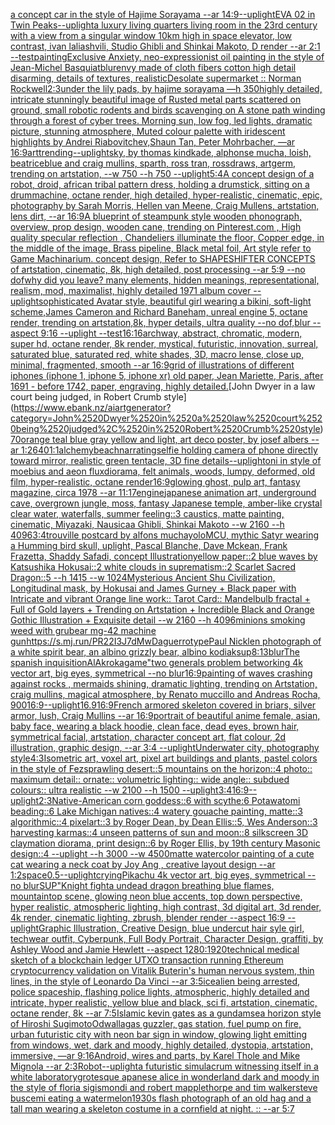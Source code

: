 [a concept car in the style of Hajime Sorayama --ar 14:9](https://www.ebank.nz/aiartgenerator?category=a%2520concept%2520car%2520in%2520the%2520style%2520of%2520Hajime%2520Sorayama%2520--ar%252014%3A9)[--uplight](https://www.ebank.nz/aiartgenerator?category=--uplight)[EVA 02 in Twin Peaks](https://www.ebank.nz/aiartgenerator?category=EVA%252002%2520in%2520Twin%2520Peaks)[--uplight](https://www.ebank.nz/aiartgenerator?category=--uplight)[a luxury living quarters living room in the 23rd century with a view from a singular window 10km high in space elevator, low contrast, ivan laliashvili, Studio Ghibli and Shinkai Makoto, D render --ar 2:1 --test](https://www.ebank.nz/aiartgenerator?category=a%2520luxury%2520living%2520quarters%2520living%2520room%2520in%2520the%252023rd%2520century%2520with%2520a%2520view%2520from%2520a%2520singular%2520window%252010km%2520high%2520in%2520space%2520elevator%2C%2520low%2520contrast%2C%2520ivan%2520laliashvili%2C%2520Studio%2520Ghibli%2520and%2520Shinkai%2520Makoto%2C%2520D%2520render%2520--ar%25202%3A1%2520--test)[painting](https://www.ebank.nz/aiartgenerator?category=painting)[Exclusive Anxiety, neo-expressionist oil painting in the style of Jean-Michel Basquiat](https://www.ebank.nz/aiartgenerator?category=Exclusive%2520Anxiety%2C%2520neo-expressionist%2520oil%2520painting%2520in%2520the%2520style%2520of%2520Jean-Michel%2520Basquiat)[blur](https://www.ebank.nz/aiartgenerator?category=blur)[envy made of cloth fibers cotton high detail disarming, details of textures, realistic](https://www.ebank.nz/aiartgenerator?category=envy%2520made%2520of%2520cloth%2520fibers%2520cotton%2520high%2520detail%2520disarming%2C%2520details%2520of%2520textures%2C%2520realistic)[Desolate supermarket :: Norman Rockwell](https://www.ebank.nz/aiartgenerator?category=Desolate%2520supermarket%2520%3A%3A%2520Norman%2520Rockwell)[2:3](https://www.ebank.nz/aiartgenerator?category=2%3A3)[under the lily pads, by hajime sorayama —h 350](https://www.ebank.nz/aiartgenerator?category=under%2520the%2520lily%2520pads%2C%2520by%2520hajime%2520sorayama%2520%E2%80%94h%2520350)[highly detailed, intricate stunningly beautiful image of Rusted metal parts scattered on ground, small robotic rodents and birds scavenging on A stone path winding through a forest of cyber trees. Morning sun, low fog, led lights, dramatic picture, stunning atmosphere, Muted colour palette with iridescent highlights by Andrei Riabovitchev,Shaun Tan, Peter Mohrbacher, —ar 16:9](https://www.ebank.nz/aiartgenerator?category=highly%2520detailed%2C%2520intricate%2520stunningly%2520beautiful%2520image%2520of%2520Rusted%2520metal%2520parts%2520scattered%2520on%2520ground%2C%2520small%2520robotic%2520rodents%2520and%2520birds%2520scavenging%2520on%2520A%2520stone%2520path%2520winding%2520through%2520a%2520forest%2520of%2520cyber%2520trees.%2520Morning%2520sun%2C%2520low%2520fog%2C%2520led%2520lights%2C%2520dramatic%2520picture%2C%2520stunning%2520atmosphere%2C%2520Muted%2520colour%2520palette%2520with%2520iridescent%2520highlights%2520by%2520Andrei%2520Riabovitchev%2CShaun%2520Tan%2C%2520Peter%2520Mohrbacher%2C%2520%E2%80%94ar%252016%3A9)[art](https://www.ebank.nz/aiartgenerator?category=art)[trending](https://www.ebank.nz/aiartgenerator?category=trending)[--uplight](https://www.ebank.nz/aiartgenerator?category=--uplight)[sky, by thomas kindkade, alphonse mucha, loish, beatriceblue and craig mullins, sparth, ross tran, rossdraws, artgerm, trending on artstation, --w 750 --h 750 --uplight](https://www.ebank.nz/aiartgenerator?category=sky%2C%2520by%2520thomas%2520kindkade%2C%2520alphonse%2520mucha%2C%2520loish%2C%2520beatriceblue%2520and%2520craig%2520mullins%2C%2520sparth%2C%2520ross%2520tran%2C%2520rossdraws%2C%2520artgerm%2C%2520trending%2520on%2520artstation%2C%2520--w%2520750%2520--h%2520750%2520--uplight)[5:4](https://www.ebank.nz/aiartgenerator?category=5%3A4)[A concept design of a robot, droid, african tribal pattern dress, holding a drumstick, sitting on a drummachine, octane render, high detailed, hyper-realistic, cinematic, epic, photography by Sarah Morris, Hellen van Meene, Craig Mullens, artstation, lens dirt, --ar 16:9](https://www.ebank.nz/aiartgenerator?category=A%2520concept%2520design%2520of%2520a%2520robot%2C%2520droid%2C%2520african%2520tribal%2520pattern%2520dress%2C%2520holding%2520a%2520drumstick%2C%2520sitting%2520on%2520a%2520drummachine%2C%2520octane%2520render%2C%2520high%2520detailed%2C%2520hyper-realistic%2C%2520cinematic%2C%2520epic%2C%2520photography%2520by%2520Sarah%2520Morris%2C%2520Hellen%2520van%2520Meene%2C%2520Craig%2520Mullens%2C%2520artstation%2C%2520lens%2520dirt%2C%2520--ar%252016%3A9)[A blueprint of steampunk style wooden phonograph,  overview, prop design, wooden cane,  trending on Pinterest.com  , High quality specular reflection ,  Chandeliers illuminate the floor, Copper  edge, in the middle of the image, Brass pipeline,  Black metal foil,  Art style refer to Game Machinarium.  concept design, Refer to SHAPESHIFTER CONCEPTS  of artstation, cinematic,  8k, high detailed,  post processing    --ar 5:9   --no dof](https://www.ebank.nz/aiartgenerator?category=A%2520blueprint%2520of%2520steampunk%2520style%2520wooden%2520phonograph%2C%2520%2520overview%2C%2520prop%2520design%2C%2520wooden%2520cane%2C%2520%2520trending%2520on%2520Pinterest.com%2520%2520%2C%2520High%2520quality%2520specular%2520reflection%2520%2C%2520%2520Chandeliers%2520illuminate%2520the%2520floor%2C%2520Copper%2520%2520edge%2C%2520in%2520the%2520middle%2520of%2520the%2520image%2C%2520Brass%2520pipeline%2C%2520%2520Black%2520metal%2520foil%2C%2520%2520Art%2520style%2520refer%2520to%2520Game%2520Machinarium.%2520%2520concept%2520design%2C%2520Refer%2520to%2520SHAPESHIFTER%2520CONCEPTS%2520%2520of%2520artstation%2C%2520cinematic%2C%2520%25208k%2C%2520high%2520detailed%2C%2520%2520post%2520processing%2520%2520%2520%2520--ar%25205%3A9%2520%2520%2520--no%2520dof)[why did you leave?   many elements,  hidden meanings, representational, realism, mod, maximalist, highly detailed 1971 album cover --uplight](https://www.ebank.nz/aiartgenerator?category=why%2520did%2520you%2520leave%3F%2520%2520%2520many%2520elements%2C%2520%2520hidden%2520meanings%2C%2520representational%2C%2520realism%2C%2520mod%2C%2520maximalist%2C%2520highly%2520detailed%25201971%2520album%2520cover%2520--uplight)[sophisticated Avatar style, beautiful girl wearing a bikini, soft-light scheme,James Cameron and Richard Baneham, unreal engine 5, octane render, trending on artstation,8k, hyper details, ultra quality --no dof,blur --aspect 9:16 --uplight --test](https://www.ebank.nz/aiartgenerator?category=sophisticated%2520Avatar%2520style%2C%2520beautiful%2520girl%2520wearing%2520a%2520bikini%2C%2520soft-light%2520scheme%2CJames%2520Cameron%2520and%2520Richard%2520Baneham%2C%2520unreal%2520engine%25205%2C%2520octane%2520render%2C%2520trending%2520on%2520artstation%2C8k%2C%2520hyper%2520details%2C%2520ultra%2520quality%2520--no%2520dof%2Cblur%2520--aspect%25209%3A16%2520--uplight%2520--test)[16:16](https://www.ebank.nz/aiartgenerator?category=16%3A16)[archway, abstract, chromatic, modern, super hd, octane render, 8k render, mystical, futuristic, innovation, surreal, saturated blue, saturated red, white shades, 3D, macro lense, close up, minimal, fragmented, smooth --ar 16:9](https://www.ebank.nz/aiartgenerator?category=archway%2C%2520abstract%2C%2520chromatic%2C%2520modern%2C%2520super%2520hd%2C%2520octane%2520render%2C%25208k%2520render%2C%2520mystical%2C%2520futuristic%2C%2520innovation%2C%2520surreal%2C%2520saturated%2520blue%2C%2520saturated%2520red%2C%2520white%2520shades%2C%25203D%2C%2520macro%2520lense%2C%2520close%2520up%2C%2520minimal%2C%2520fragmented%2C%2520smooth%2520--ar%252016%3A9)[grid of illustrations of different iphones (iphone 1, iphone 5, iphone xr) old paper, Jean Mariette, Paris, after 1691 - before 1742, paper, engraving, highly detailed.](https://www.ebank.nz/aiartgenerator?category=grid%2520of%2520illustrations%2520of%2520different%2520iphones%2520%28iphone%25201%2C%2520iphone%25205%2C%2520iphone%2520xr%29%2520old%2520paper%2C%2520Jean%2520Mariette%2C%2520Paris%2C%2520after%25201691%2520-%2520before%25201742%2C%2520paper%2C%2520engraving%2C%2520highly%2520detailed.)[John Dwyer in a law court being judged, in Robert Crumb style](https://www.ebank.nz/aiartgenerator?category=John%2520Dwyer%2520in%2520a%2520law%2520court%2520being%2520judged%2C%2520in%2520Robert%2520Crumb%2520style)[70](https://www.ebank.nz/aiartgenerator?category=70)[orange teal blue gray yellow and light, art deco poster, by josef albers --ar 1:2](https://www.ebank.nz/aiartgenerator?category=orange%2520teal%2520blue%2520gray%2520yellow%2520and%2520light%2C%2520art%2520deco%2520poster%2C%2520by%2520josef%2520albers%2520--ar%25201%3A2)[640](https://www.ebank.nz/aiartgenerator?category=640)[1:1](https://www.ebank.nz/aiartgenerator?category=1%3A1)[alchemy](https://www.ebank.nz/aiartgenerator?category=alchemy)[beach](https://www.ebank.nz/aiartgenerator?category=beach)[narrating](https://www.ebank.nz/aiartgenerator?category=narrating)[selfie holding camera of phone directly toward mirror, realistic green tentacle, 3D fine details](https://www.ebank.nz/aiartgenerator?category=selfie%2520holding%2520camera%2520of%2520phone%2520directly%2520toward%2520mirror%2C%2520realistic%2520green%2520tentacle%2C%25203D%2520fine%2520details)[--uplight](https://www.ebank.nz/aiartgenerator?category=--uplight)[oni  in style of moebius and aeon flux](https://www.ebank.nz/aiartgenerator?category=oni%2520%2520in%2520style%2520of%2520moebius%2520and%2520aeon%2520flux)[diorama, felt animals, woods, lumpy, deformed, old film, hyper-realistic, octane render](https://www.ebank.nz/aiartgenerator?category=diorama%2C%2520felt%2520animals%2C%2520woods%2C%2520lumpy%2C%2520deformed%2C%2520old%2520film%2C%2520hyper-realistic%2C%2520octane%2520render)[16:9](https://www.ebank.nz/aiartgenerator?category=16%3A9)[glowing ghost, pulp art, fantasy magazine, circa 1978 --ar 11:17](https://www.ebank.nz/aiartgenerator?category=glowing%2520ghost%2C%2520pulp%2520art%2C%2520fantasy%2520magazine%2C%2520circa%25201978%2520--ar%252011%3A17)[engine](https://www.ebank.nz/aiartgenerator?category=engine)[japanese animation art, underground cave, overgrown jungle, moss, fantasy Japanese temple, amber-like crystal clear water, waterfalls, summer feeling::3 caustics, matte painting, cinematic, Miyazaki, Nausicaa Ghibli, Shinkai Makoto --w 2160  --h 4096](https://www.ebank.nz/aiartgenerator?category=japanese%2520animation%2520art%2C%2520underground%2520cave%2C%2520overgrown%2520jungle%2C%2520moss%2C%2520fantasy%2520Japanese%2520temple%2C%2520amber-like%2520crystal%2520clear%2520water%2C%2520waterfalls%2C%2520summer%2520feeling%3A%3A3%2520caustics%2C%2520matte%2520painting%2C%2520cinematic%2C%2520Miyazaki%2C%2520Nausicaa%2520Ghibli%2C%2520Shinkai%2520Makoto%2520--w%25202160%2520%2520--h%25204096)[3:4](https://www.ebank.nz/aiartgenerator?category=3%3A4)[trouville postcard by alfons mucha](https://www.ebank.nz/aiartgenerator?category=trouville%2520postcard%2520by%2520alfons%2520mucha)[yolo](https://www.ebank.nz/aiartgenerator?category=yolo)[MCU, mythic Satyr wearing a Humming bird skull, uplight, Pascal Blanche, Dave Mckean, Frank Frazetta, Shaddy Safadi, concept Illustration](https://www.ebank.nz/aiartgenerator?category=MCU%2C%2520mythic%2520Satyr%2520wearing%2520a%2520Humming%2520bird%2520skull%2C%2520uplight%2C%2520Pascal%2520Blanche%2C%2520Dave%2520Mckean%2C%2520Frank%2520Frazetta%2C%2520Shaddy%2520Safadi%2C%2520concept%2520Illustration)[yellow paper::2 blue waves by Katsushika Hokusai::2 white clouds in suprematism::2 Scarlet Sacred Dragon::5 --h 1415 --w 1024](https://www.ebank.nz/aiartgenerator?category=yellow%2520paper%3A%3A2%2520blue%2520waves%2520by%2520Katsushika%2520Hokusai%3A%3A2%2520white%2520clouds%2520in%2520suprematism%3A%3A2%2520Scarlet%2520Sacred%2520Dragon%3A%3A5%2520--h%25201415%2520--w%25201024)[Mysterious Ancient Shu Civilization, Longitudinal  mask, by Hokusai and James Gurney + Black paper with Intricate and vibrant Orange line work:: Tarot Card:: Mandelbulb fractal + Full of Gold layers + Trending on Artstation + Incredible Black and Orange Gothic Illustration + Exquisite detail  --w 2160  --h 4096](https://www.ebank.nz/aiartgenerator?category=Mysterious%2520Ancient%2520Shu%2520Civilization%2C%2520Longitudinal%2520%2520mask%2C%2520by%2520Hokusai%2520and%2520James%2520Gurney%2520%2B%2520Black%2520paper%2520with%2520Intricate%2520and%2520vibrant%2520Orange%2520line%2520work%3A%3A%2520Tarot%2520Card%3A%3A%2520Mandelbulb%2520fractal%2520%2B%2520Full%2520of%2520Gold%2520layers%2520%2B%2520Trending%2520on%2520Artstation%2520%2B%2520Incredible%2520Black%2520and%2520Orange%2520Gothic%2520Illustration%2520%2B%2520Exquisite%2520detail%2520%2520--w%25202160%2520%2520--h%25204096)[minions smoking weed with gru](https://www.ebank.nz/aiartgenerator?category=minions%2520smoking%2520weed%2520with%2520gru)[](https://www.ebank.nz/aiartgenerator?category=)[bear mg-42 machine gun](https://www.ebank.nz/aiartgenerator?category=bear%2520mg-42%2520machine%2520gun)[<https://s.mj.run/PR22I3J7dMw>](https://www.ebank.nz/aiartgenerator?category=%3Chttps%3A//s.mj.run/PR22I3J7dMw%3E)[Daguerrotype](https://www.ebank.nz/aiartgenerator?category=Daguerrotype)[Paul Nicklen photograph of a white spirit bear, an albino grizzly bear, albino kodiak](https://www.ebank.nz/aiartgenerator?category=Paul%2520Nicklen%2520photograph%2520of%2520a%2520white%2520spirit%2520bear%2C%2520an%2520albino%2520grizzly%2520bear%2C%2520albino%2520kodiak)[sup](https://www.ebank.nz/aiartgenerator?category=sup)[8:13](https://www.ebank.nz/aiartgenerator?category=8%3A13)[blur](https://www.ebank.nz/aiartgenerator?category=blur)[The spanish inquisition](https://www.ebank.nz/aiartgenerator?category=The%2520spanish%2520inquisition)[AlAkroka](https://www.ebank.nz/aiartgenerator?category=AlAkroka)[game"](https://www.ebank.nz/aiartgenerator?category=game%22)[two generals problem betworking 4k vector art, big eyes, symmetrical --no blur](https://www.ebank.nz/aiartgenerator?category=two%2520generals%2520problem%2520betworking%25204k%2520vector%2520art%2C%2520big%2520eyes%2C%2520symmetrical%2520--no%2520blur)[16:9](https://www.ebank.nz/aiartgenerator?category=16%3A9)[painting of waves crashing against rocks , mermaids shining, dramatic lighting, trending on Artstation, craig mullins, magical atmosphere, by Renato muccillo and Andreas Rocha, 900](https://www.ebank.nz/aiartgenerator?category=painting%2520of%2520waves%2520crashing%2520against%2520rocks%2520%2C%2520mermaids%2520shining%2C%2520dramatic%2520lighting%2C%2520trending%2520on%2520Artstation%2C%2520craig%2520mullins%2C%2520magical%2520atmosphere%2C%2520by%2520Renato%2520muccillo%2520and%2520Andreas%2520Rocha%2C%2520900)[16:9](https://www.ebank.nz/aiartgenerator?category=16%3A9)[--uplight](https://www.ebank.nz/aiartgenerator?category=--uplight)[16.9](https://www.ebank.nz/aiartgenerator?category=16.9)[16:9](https://www.ebank.nz/aiartgenerator?category=16%3A9)[French armored skeleton covered in briars, silver armor, lush, Craig Mullins --ar 16:9](https://www.ebank.nz/aiartgenerator?category=French%2520armored%2520skeleton%2520covered%2520in%2520briars%2C%2520silver%2520armor%2C%2520lush%2C%2520Craig%2520Mullins%2520--ar%252016%3A9)[portrait of beautiful anime female, asian, baby face, wearing a black hoodie, clean face, dead eyes, brown hair, symmetrical facial, artstation, character concept art, flat colour, 2d illustration, graphic design, --ar 3:4 --uplight](https://www.ebank.nz/aiartgenerator?category=portrait%2520of%2520beautiful%2520anime%2520female%2C%2520asian%2C%2520baby%2520face%2C%2520wearing%2520a%2520black%2520hoodie%2C%2520clean%2520face%2C%2520dead%2520eyes%2C%2520brown%2520hair%2C%2520symmetrical%2520facial%2C%2520artstation%2C%2520character%2520concept%2520art%2C%2520flat%2520colour%2C%25202d%2520illustration%2C%2520graphic%2520design%2C%2520--ar%25203%3A4%2520--uplight)[Underwater city, photography style](https://www.ebank.nz/aiartgenerator?category=Underwater%2520city%2C%2520photography%2520style)[4:3](https://www.ebank.nz/aiartgenerator?category=4%3A3)[Isometric art, voxel art, pixel art buildings and plants, pastel colors in the style of Fez](https://www.ebank.nz/aiartgenerator?category=Isometric%2520art%2C%2520voxel%2520art%2C%2520pixel%2520art%2520buildings%2520and%2520plants%2C%2520pastel%2520colors%2520in%2520the%2520style%2520of%2520Fez)[sprawling desert::5 mountains on the horizon::4 photo:: maximum detail:: ornate:: volumetric lighting:: wide angle:: subdued colours:: ultra realistic --w 2100 --h 1500 --uplight](https://www.ebank.nz/aiartgenerator?category=sprawling%2520desert%3A%3A5%2520mountains%2520on%2520the%2520horizon%3A%3A4%2520photo%3A%3A%2520maximum%2520detail%3A%3A%2520ornate%3A%3A%2520volumetric%2520lighting%3A%3A%2520wide%2520angle%3A%3A%2520subdued%2520colours%3A%3A%2520ultra%2520realistic%2520--w%25202100%2520--h%25201500%2520--uplight)[3:4](https://www.ebank.nz/aiartgenerator?category=3%3A4)[16:9](https://www.ebank.nz/aiartgenerator?category=16%3A9)[--uplight](https://www.ebank.nz/aiartgenerator?category=--uplight)[2:3](https://www.ebank.nz/aiartgenerator?category=2%3A3)[Native-American corn goddess::6 with scythe:6 Potawatomi beading::6 Lake Michigan natives::4 watery gouache painting, matte::3 algorithmic::4 pixelart::3 by Roger Dean, by Dean Ellis::5, Wes Anderson::3 harvesting karmas::4 unseen patterns of sun and moon::8 silkscreen 3D claymation diorama, print design::6 by Roger Ellis, by 19th century Masonic design::4 --uplight --h 3000 --w 4500](https://www.ebank.nz/aiartgenerator?category=Native-American%2520corn%2520goddess%3A%3A6%2520with%2520scythe%3A6%2520Potawatomi%2520beading%3A%3A6%2520Lake%2520Michigan%2520natives%3A%3A4%2520watery%2520gouache%2520painting%2C%2520matte%3A%3A3%2520algorithmic%3A%3A4%2520pixelart%3A%3A3%2520by%2520Roger%2520Dean%2C%2520by%2520Dean%2520Ellis%3A%3A5%2C%2520Wes%2520Anderson%3A%3A3%2520harvesting%2520karmas%3A%3A4%2520unseen%2520patterns%2520of%2520sun%2520and%2520moon%3A%3A8%2520silkscreen%25203D%2520claymation%2520diorama%2C%2520print%2520design%3A%3A6%2520by%2520Roger%2520Ellis%2C%2520by%252019th%2520century%2520Masonic%2520design%3A%3A4%2520--uplight%2520--h%25203000%2520--w%25204500)[matte watercolor painting of a cute cat wearing a neck coat by Joy Ang , creative layout design --ar 1:2](https://www.ebank.nz/aiartgenerator?category=matte%2520watercolor%2520painting%2520of%2520a%2520cute%2520cat%2520wearing%2520a%2520neck%2520coat%2520by%2520Joy%2520Ang%2520%2C%2520creative%2520layout%2520design%2520--ar%25201%3A2)[space](https://www.ebank.nz/aiartgenerator?category=space)[0.5](https://www.ebank.nz/aiartgenerator?category=0.5)[--uplight](https://www.ebank.nz/aiartgenerator?category=--uplight)[crying](https://www.ebank.nz/aiartgenerator?category=crying)[Pikachu 4k vector art, big eyes, symmetrical --no blur](https://www.ebank.nz/aiartgenerator?category=Pikachu%25204k%2520vector%2520art%2C%2520big%2520eyes%2C%2520symmetrical%2520--no%2520blur)[SUP"](https://www.ebank.nz/aiartgenerator?category=SUP%22)[Knight fighta undead dragon breathing blue flames, mountaintop scene, glowing neon blue accents, top down perspective, hyper realistic, atmospheric lighting, high contrast, 3d digital art, 3d render, 4k render, cinematic lighting, zbrush, blender render --aspect 16:9 --uplight](https://www.ebank.nz/aiartgenerator?category=Knight%2520fighta%2520undead%2520dragon%2520breathing%2520blue%2520flames%2C%2520mountaintop%2520scene%2C%2520glowing%2520neon%2520blue%2520accents%2C%2520top%2520down%2520perspective%2C%2520hyper%2520realistic%2C%2520atmospheric%2520lighting%2C%2520high%2520contrast%2C%25203d%2520digital%2520art%2C%25203d%2520render%2C%25204k%2520render%2C%2520cinematic%2520lighting%2C%2520zbrush%2C%2520blender%2520render%2520--aspect%252016%3A9%2520--uplight)[Graphic Illustration, Creative Design, blue undercut hair syle girl, techwear outfit, Cyberpunk, Full Body Portrait, Character Design, graffiti, by Ashley Wood and Jamie Hewlett --aspect 1280:1920](https://www.ebank.nz/aiartgenerator?category=Graphic%2520Illustration%2C%2520Creative%2520Design%2C%2520blue%2520undercut%2520hair%2520syle%2520girl%2C%2520techwear%2520outfit%2C%2520Cyberpunk%2C%2520Full%2520Body%2520Portrait%2C%2520Character%2520Design%2C%2520graffiti%2C%2520by%2520Ashley%2520Wood%2520and%2520Jamie%2520Hewlett%2520--aspect%25201280%3A1920)[technical medical sketch of a blockchain ledger UTXO transaction running Ethereum cryptocurrency validation on Vitalik Buterin's human nervous system, thin lines, in the style of Leonardo Da Vinci --ar 3:5](https://www.ebank.nz/aiartgenerator?category=technical%2520medical%2520sketch%2520of%2520a%2520blockchain%2520ledger%2520UTXO%2520transaction%2520running%2520Ethereum%2520cryptocurrency%2520validation%2520on%2520Vitalik%2520Buterin%27s%2520human%2520nervous%2520system%2C%2520thin%2520lines%2C%2520in%2520the%2520style%2520of%2520Leonardo%2520Da%2520Vinci%2520--ar%25203%3A5)[ice](https://www.ebank.nz/aiartgenerator?category=ice)[alien being arrested, police spaceship, flashing police lights, atmospheric, highly detailed and intricate, hyper realistic, yellow blue and black, sci fi, artstation, cinematic, octane render, 8k --ar 7:5](https://www.ebank.nz/aiartgenerator?category=alien%2520being%2520arrested%2C%2520police%2520spaceship%2C%2520flashing%2520police%2520lights%2C%2520atmospheric%2C%2520highly%2520detailed%2520and%2520intricate%2C%2520hyper%2520realistic%2C%2520yellow%2520blue%2520and%2520black%2C%2520sci%2520fi%2C%2520artstation%2C%2520cinematic%2C%2520octane%2520render%2C%25208k%2520--ar%25207%3A5)[Islamic kevin gates as a gundam](https://www.ebank.nz/aiartgenerator?category=Islamic%2520kevin%2520gates%2520as%2520a%2520gundam)[sea horizon style of Hiroshi Sugimoto](https://www.ebank.nz/aiartgenerator?category=sea%2520horizon%2520style%2520of%2520Hiroshi%2520Sugimoto)[Odwalla](https://www.ebank.nz/aiartgenerator?category=Odwalla)[gas guzzler, gas station, fuel pump on fire, urban futuristic city with neon bar sign in window, glowing light emitting from windows, wet, dark and moody, highly detailed, dystopia, artstation, immersive, —ar 9:16](https://www.ebank.nz/aiartgenerator?category=gas%2520guzzler%2C%2520gas%2520station%2C%2520fuel%2520pump%2520on%2520fire%2C%2520urban%2520futuristic%2520city%2520with%2520neon%2520bar%2520sign%2520in%2520window%2C%2520glowing%2520light%2520emitting%2520from%2520windows%2C%2520wet%2C%2520dark%2520and%2520moody%2C%2520highly%2520detailed%2C%2520dystopia%2C%2520artstation%2C%2520immersive%2C%2520%E2%80%94ar%25209%3A16)[Android, wires and parts, by Karel Thole and Mike Mignola --ar 2:3](https://www.ebank.nz/aiartgenerator?category=Android%2C%2520wires%2520and%2520parts%2C%2520by%2520Karel%2520Thole%2520and%2520Mike%2520Mignola%2520--ar%25202%3A3)[Robot](https://www.ebank.nz/aiartgenerator?category=Robot)[--uplight](https://www.ebank.nz/aiartgenerator?category=--uplight)[a futuristic simulacrum witnessing itself in a white laboratory](https://www.ebank.nz/aiartgenerator?category=a%2520futuristic%2520simulacrum%2520witnessing%2520itself%2520in%2520a%2520white%2520laboratory)[grotesque apanese alice in wonderland dark and moody in the style of floria sigismondi and robert mapplethorpe and tim walker](https://www.ebank.nz/aiartgenerator?category=grotesque%2520apanese%2520alice%2520in%2520wonderland%2520dark%2520and%2520moody%2520in%2520the%2520style%2520of%2520floria%2520sigismondi%2520and%2520robert%2520mapplethorpe%2520and%2520tim%2520walker)[steve buscemi eating a watermelon](https://www.ebank.nz/aiartgenerator?category=steve%2520buscemi%2520eating%2520a%2520watermelon)[1930s flash photograph of an old hag and a tall man wearing a skeleton costume in a cornfield at night. :: --ar 5:7](https://www.ebank.nz/aiartgenerator?category=1930s%2520flash%2520photograph%2520of%2520an%2520old%2520hag%2520and%2520a%2520tall%2520man%2520wearing%2520a%2520skeleton%2520costume%2520in%2520a%2520cornfield%2520at%2520night.%2520%3A%3A%2520--ar%25205%3A7)